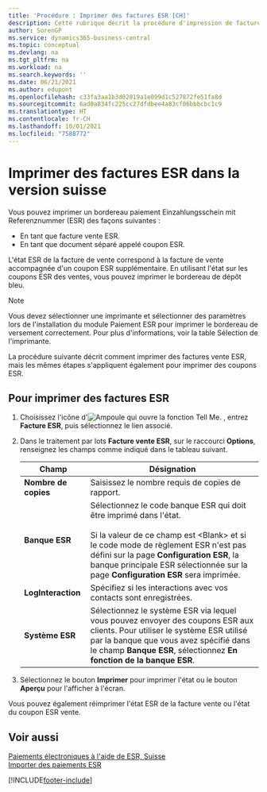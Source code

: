```yaml
---
title: 'Procédure : Imprimer des factures ESR [CH]'
description: Cette rubrique décrit la procédure d'impression de factures et de coupons de bordereau paiement Einzahlungsschein mit Referenznummer (ESR).
author: SorenGP
ms.service: dynamics365-business-central
ms.topic: conceptual
ms.devlang: na
ms.tgt_pltfrm: na
ms.workload: na
ms.search.keywords: ''
ms.date: 06/21/2021
ms.author: edupont
ms.openlocfilehash: c33fa3aa1b3d02019a1e099d1c527872fe51fa8d
ms.sourcegitcommit: 6ad0a834fc225cc27dfdbee4a83cf06bbbcbc1c9
ms.translationtype: HT
ms.contentlocale: fr-CH
ms.lasthandoff: 10/01/2021
ms.locfileid: "7588772"
---
```

# <a name="print-esr-invoices-in-the-swiss-version"></a>Imprimer des factures ESR dans la version suisse

Vous pouvez imprimer un bordereau paiement Einzahlungsschein mit Referenznummer (ESR) des façons suivantes :  

- En tant que facture vente ESR.  
- En tant que document séparé appelé coupon ESR.  

L'état ESR de la facture de vente correspond à la facture de vente accompagnée d'un coupon ESR supplémentaire. En utilisant l'état sur les coupons ESR des ventes, vous pouvez imprimer le bordereau de dépôt bleu.  

> [!NOTE]  
> Vous devez sélectionner une imprimante et sélectionner des paramètres lors de l'installation du module Paiement ESR pour imprimer le bordereau de versement correctement. Pour plus d'informations, voir la table Sélection de l'imprimante.  

La procédure suivante décrit comment imprimer des factures vente ESR, mais les mêmes étapes s'appliquent également pour imprimer des coupons ESR.  

## <a name="to-print-esr-invoices"></a>Pour imprimer des factures ESR  

1. Choisissez l'icône d'![Ampoule qui ouvre la fonction Tell Me.](../../media/ui-search/search_small.png "Dites-moi ce que vous voulez faire") , entrez **Facture ESR**, puis sélectionnez le lien associé.  
2. Dans le traitement par lots **Facture vente ESR**, sur le raccourci **Options**, renseignez les champs comme indiqué dans le tableau suivant.  

    |Champ|Désignation|  
    |---------------------------------|---------------------------------------|  
    |**Nombre de copies**|Saisissez le nombre requis de copies de rapport.|  
    |**Banque ESR**|Sélectionnez le code banque ESR qui doit être imprimé dans l'état.<br /><br /> Si la valeur de ce champ est \<Blank\> et si le code mode de règlement ESR n'est pas défini sur la page **Configuration ESR**, la banque principale ESR sélectionnée sur la page **Configuration ESR** sera imprimée.|  
    |**LogInteraction**|Spécifiez si les interactions avec vos contacts sont enregistrées.|  
    |**Système ESR**|Sélectionnez le système ESR via lequel vous pouvez envoyer des coupons ESR aux clients. Pour utiliser le système ESR utilisé par la banque que vous avez spécifié dans le champ **Banque ESR**, sélectionnez **En fonction de la banque ESR**.|  

3. Sélectionnez le bouton **Imprimer** pour imprimer l'état ou le bouton **Aperçu** pour l'afficher à l'écran.  

Vous pouvez également réimprimer l'état ESR de la facture vente ou l'état du coupon ESR vente.  

## <a name="see-also"></a>Voir aussi  
 [Paiements électroniques à l'aide de ESR, Suisse](swiss-electronic-payments-using-esr.md)   
 [Importer des paiements ESR](how-to-import-esr-payments.md)


[!INCLUDE[footer-include](../../includes/footer-banner.md)]
